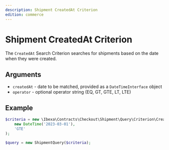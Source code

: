 ```yaml
---
description: Shipment CreatedAt Criterion
edition: commerce
---
```


# Shipment CreatedAt Criterion

The `CreatedAt` Search Criterion searches for shipments based on the date when they were created.

## Arguments

- `createdAt` - date to be matched, provided as a `DateTimeInterface` object
- `operator` - optional operator string (EQ, GT, GTE, LT, LTE)

## Example

``` php
$criteria = new \Ibexa\Contracts\Checkout\Shipment\Query\Criterion\CreatedAt(
    new DateTime('2023-03-01'),
    'GTE'
);

$query = new ShipmentQuery($criteria);
```
